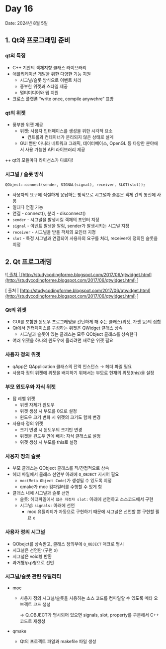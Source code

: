 # Day 16

Date: 2024년 8월 5일

## 1. Qt와 프로그래밍 준비

### qt의 특징

- C++ 기반의 객체지향 클래스 라이브러리
- 애플리케이션 개발을 위한 다양한 기능 지원
    - 시그널/슬롯 방식으로 이벤트 처리
    - 풍부한 위젯과 스타일 제공
    - 멀티미디어와 웹 지원
- 크로스 플랫폼 “write once, compile anywehre” 표방

### qt의 위젯

- 풍부한 위젯 제공
    - 위젯: 사용자 인터페이스를 생성을 위한 시각적 요소
        - 컨트롤과 컨테이너가 분리되지 않은 상태로 설계
    - GUI 뿐만 아니라 네트워크 그래픽, 데이터베이스, OpenGL 등 다양한 분야에서 사용 가능한 API 라이브러리 제공

++ qt의 모듈마다 라이선스가 다르다!

### 시그널 / 슬롯 방식

`QObject::connect(sender, SIGNAL(signal), receiver, SLOT(slot));`

- 사용자의 요구에 적절하게 응답하는 방식으로 시그널과 슬롯은 객체 간의 통신에 사용
- 일대다 연결 가능
- 연결 - connect(), 분리 - disconnect()
- `sender` - 시그널을 발생시킬 객체의 포인터 지정
- `signal` - 이벤트 발생을 알림, sender가 발생시키는 시그널 지정
- `receiver` - 시그널을 받을 객체의 포인터 지정
- `slot` - 특정 시그널과 연결되어 사용자의 요구를 처리, receiver에 정의된 슬롯을 지정

## 2. Qt 프로그래밍

![[ 출처 | [http://studycodingforme.blogspot.com/2017/06/qtwidget.html](http://studycodingforme.blogspot.com/2017/06/qtwidget.html) ]](Day%2016%20d91b80bf3bd544679535e53fa66963cb/hierarchy.jpg)

[ 출처 | [http://studycodingforme.blogspot.com/2017/06/qtwidget.html](http://studycodingforme.blogspot.com/2017/06/qtwidget.html) ]

### Qt의 위젯

- GUI를 포함한 윈도우 프로그래밍을 간단하게 해 주는 클래스(위젯, 가젯 등)의 집합
- Qt에서 인터페이스를 구성하는 위젯은 QWidget 클래스 상속
    - 시그널과 슬롯이 있는 클래스는 모두 QObject 클래스를 상속한다
- 여러 위젯을 하나의 윈도우에 올리려면 새로운 위젯 필요

### 사용자 정의 위젯

- qApp은 QApplication 클래스의 전역 인스턴스 → 헤더 파일 필요
- 사용자 정의 위젯에 위젯을 배치하기 위해서는 부모로 현재의 위젯(this)을 설정

### 부모 윈도우와 자식 위젯

- 탑 레벨 위젯
    - 위젯 자체가 윈도우
    - 위젯 생성 시 부모를 0으로 설정
    - 윈도우 크기 변화 시 위젯의 크기도 함께 변경
- 사용자 정의 위젯
    - 크기 변경 시 윈도우의 크기만 변경
    - 위젯을 윈도우 안에 배치: 자식 클래스로 설정
    - 위젯 생성 시 부모를 this로 설정

### 사용자 정의 슬롯

- 부모 클래스는 QObject 클래스를 직/간접적으로 상속
- 헤더 파일에서 클래스 선언부 아래에 `Q_OBJECT` 지시어 필요
    - `moc(Meta Object Code)`가 생성될 수 있도록 지정
    - qmake가 moc 컴파일러를 수행할 수 있게 함
- 클래스 내에 시그널과 슬롯 선언
    - 슬롯: 헤더파일에서 `접근 지정자 slot:` 아래에 선언하고 소스코드에서 구현
    - 시그널: `signals:` 아래에 선언
        - moc 유틸리티가 자동으로 구현하기 때문에 시그널은 선언할 뿐 구현할 필요 x

### 사용자 정의 시그널

- QObejct를 상속받고, 클래스 정의부에 `Q_OBJECT` 매크로 명시
- 시그널은 선언만 (구현 x)
- 시그널은 void형 반환
- 과거형/p.p형으로 선언

### 시그널/슬롯 관련 유틸리티

- moc
    - 사용자 정의 시그널/슬롯을 사용하는 소스 코드를 컴파일할 수 있도록 메타 오브젝트 코드 생성
        
        → Q_OBJECT가 명시되어 있으면 signals, slot, property를 구분해서 C++ 코드로 재생성
        
- qmake
    - Qt의 프로젝트  파일과 makefile 파일 생성